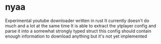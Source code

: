 # nyaa

Experimental youtube downloader written in rust
It currently doesn't do much and a lot at the same time
It is able to extract the ytplayer config and parse it into a somewhat strongly typed struct
this config should contain enough information to download anything but it's not yet implemented